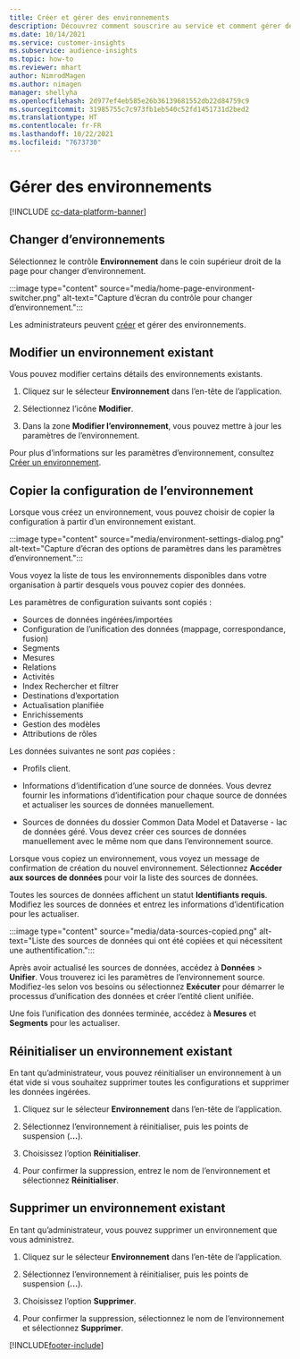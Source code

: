 ```yaml
---
title: Créer et gérer des environnements
description: Découvrez comment souscrire au service et comment gérer des environnements.
ms.date: 10/14/2021
ms.service: customer-insights
ms.subservice: audience-insights
ms.topic: how-to
ms.reviewer: mhart
author: NimrodMagen
ms.author: nimagen
manager: shellyha
ms.openlocfilehash: 2d977ef4eb585e26b36139681552db22d84759c9
ms.sourcegitcommit: 31985755c7c973fb1eb540c52fd1451731d2bed2
ms.translationtype: HT
ms.contentlocale: fr-FR
ms.lasthandoff: 10/22/2021
ms.locfileid: "7673730"
---
```

# <a name="manage-environments"></a>Gérer des environnements

[!INCLUDE [cc-data-platform-banner](../includes/cc-data-platform-banner.md)]

## <a name="switch-environments"></a>Changer d’environnements

Sélectionnez le contrôle **Environnement** dans le coin supérieur droit de la page pour changer d’environnement.

:::image type="content" source="media/home-page-environment-switcher.png" alt-text="Capture d’écran du contrôle pour changer d’environnement.":::

Les administrateurs peuvent [créer](create-environment.md) et gérer des environnements.

## <a name="edit-an-existing-environment"></a>Modifier un environnement existant

Vous pouvez modifier certains détails des environnements existants.

1.  Cliquez sur le sélecteur **Environnement** dans l’en-tête de l’application.

2.  Sélectionnez l’icône **Modifier**.

3. Dans la zone **Modifier l’environnement**, vous pouvez mettre à jour les paramètres de l’environnement.

Pour plus d’informations sur les paramètres d’environnement, consultez [Créer un environnement](create-environment.md).

## <a name="copy-the-environment-configuration"></a>Copier la configuration de l’environnement

Lorsque vous créez un environnement, vous pouvez choisir de copier la configuration à partir d’un environnement existant. 

:::image type="content" source="media/environment-settings-dialog.png" alt-text="Capture d’écran des options de paramètres dans les paramètres d’environnement.":::

Vous voyez la liste de tous les environnements disponibles dans votre organisation à partir desquels vous pouvez copier des données.

Les paramètres de configuration suivants sont copiés :

- Sources de données ingérées/importées
- Configuration de l’unification des données (mappage, correspondance, fusion)
- Segments
- Mesures
- Relations
- Activités
- Index Rechercher et filtrer
- Destinations d’exportation
- Actualisation planifiée
- Enrichissements
- Gestion des modèles
- Attributions de rôles

Les données suivantes ne sont *pas* copiées :

- Profils client.
- Informations d’identification d’une source de données. Vous devrez fournir les informations d’identification pour chaque source de données et actualiser les sources de données manuellement.

- Sources de données du dossier Common Data Model et Dataverse - lac de données géré. Vous devez créer ces sources de données manuellement avec le même nom que dans l’environnement source.

Lorsque vous copiez un environnement, vous voyez un message de confirmation de création du nouvel environnement. Sélectionnez **Accéder aux sources de données** pour voir la liste des sources de données.

Toutes les sources de données affichent un statut **Identifiants requis**. Modifiez les sources de données et entrez les informations d’identification pour les actualiser.

:::image type="content" source="media/data-sources-copied.png" alt-text="Liste des sources de données qui ont été copiées et qui nécessitent une authentification.":::

Après avoir actualisé les sources de données, accédez à **Données** > **Unifier**. Vous trouverez ici les paramètres de l’environnement source. Modifiez-les selon vos besoins ou sélectionnez **Exécuter** pour démarrer le processus d’unification des données et créer l’entité client unifiée.

Une fois l’unification des données terminée, accédez à **Mesures** et **Segments** pour les actualiser.

## <a name="reset-an-existing-environment"></a>Réinitialiser un environnement existant

En tant qu’administrateur, vous pouvez réinitialiser un environnement à un état vide si vous souhaitez supprimer toutes les configurations et supprimer les données ingérées.

1.  Cliquez sur le sélecteur **Environnement** dans l’en-tête de l’application. 

2.  Sélectionnez l’environnement à réinitialiser, puis les points de suspension (**...**). 

3. Choisissez l’option **Réinitialiser**. 

4.  Pour confirmer la suppression, entrez le nom de l’environnement et sélectionnez **Réinitialiser**.

## <a name="delete-an-existing-environment"></a>Supprimer un environnement existant

En tant qu’administrateur, vous pouvez supprimer un environnement que vous administrez.

1.  Cliquez sur le sélecteur **Environnement** dans l’en-tête de l’application.

2.  Sélectionnez l’environnement à réinitialiser, puis les points de suspension (**...**). 

3. Choisissez l’option **Supprimer**. 

4.  Pour confirmer la suppression, sélectionnez le nom de l’environnement et sélectionnez **Supprimer**.


[!INCLUDE[footer-include](../includes/footer-banner.md)]
